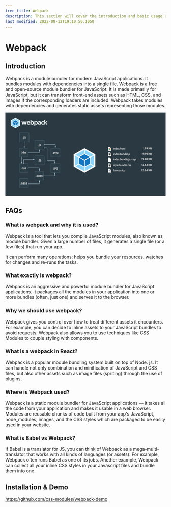 ```yaml
---
tree_title: Webpack
description: This section will cover the introduction and basic usage of Webpack.
last_modified: 2022-08-12T19:10:50.1050
---
```


# Webpack

## Introduction

Webpack is a module bundler for modern JavaScript applications. It bundles modules with dependencies into a single file.
Webpack is a free and open-source module bundler for JavaScript. It is made primarily for JavaScript, but it can transform front-end assets such as HTML, CSS, and images if the corresponding loaders are included. Webpack takes modules with dependencies and generates static assets representing those modules.

![](2022-08-12-19-25-14.png#img-thumbnail)

## FAQs

<div class="section-container pl0 pr0">
<div class="section-item pl0">

### What is webpack and why it is used?

Webpack is a tool that lets you compile JavaScript modules, also known as module bundler. Given a large number of files, it generates a single file (or a few files) that run your app.

It can perform many operations: helps you bundle your resources. watches for changes and re-runs the tasks.

</div>
<div class="section-item">

### What exactly is webpack?

Webpack is an aggressive and powerful module bundler for JavaScript applications. It packages all the modules in your application into one or more bundles (often, just one) and serves it to the browser.

</div>
</div>
<div class="section-container pl0 pr0">
<div class="section-item pl0">

### Why we should use webpack?

Webpack gives you control over how to treat different assets it encounters. For example, you can decide to inline assets to your JavaScript bundles to avoid requests. Webpack also allows you to use techniques like CSS Modules to couple styling with components.

</div>
<div class="section-item">

### What is a webpack in React?

Webpack is a popular module bundling system built on top of Node. js. It can handle not only combination and minification of JavaScript and CSS files, but also other assets such as image files (spriting) through the use of plugins.

</div>
</div>
<div class="section-container pl0 pr0">
<div class="section-item pl0">

### Where is Webpack used?

Webpack is a static module bundler for JavaScript applications — it takes all the code from your application and makes it usable in a web browser. Modules are reusable chunks of code built from your app's JavaScript, node_modules, images, and the CSS styles which are packaged to be easily used in your website.

</div>
<div class="section-item">

### What is Babel vs Webpack?

If Babel is a translator for JS, you can think of Webpack as a mega-multi-translator that works with all kinds of languages (or assets). For example, Webpack often runs Babel as one of its jobs. Another example, Webpack can collect all your inline CSS styles in your Javascript files and bundle them into one.

</div>
</div>

## Installation & Demo

https://github.com/css-modules/webpack-demo
